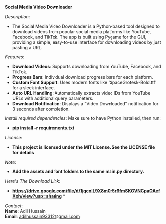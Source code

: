  **Social Media Video Downloader** <br />
 
_Description_: <br />
  * The Social Media Video Downloader is a Python-based tool designed to download videos from popular social media platforms like YouTube, Facebook, and TikTok. The app is built using Pygame for the GUI, providing a simple, easy-to-use interface for downloading videos by just pasting a URL.

_Features_: <br />
  * **Download Videos**: Supports downloading from YouTube, Facebook, and TikTok.
  * **Progress Bars**: Individual download progress bars for each platform.
  * **Custom Font Support**: Uses modern fonts like 'SpaceGrotesk-Bold.ttf' for a sleek interface.
  * **Auto URL Handling**: Automatically extracts video IDs from YouTube URLs with additional query parameters.
  * **Download Notification**: Displays a "Video Downloaded" notification for 3 seconds after completion.

_Install required dependencies_: Make sure to have Python installed, then run:<br />
  * **pip install -r requirements.txt**

_License_:<br />
  * **This project is licensed under the MIT License. See the LICENSE file for details**

_Note_:
  * **Add the assets and font folders to the same main.py directory.**

_Here's The Download Link_:
  * **https://drive.google.com/file/d/1jqcnIL9X8m0r5r6fmSKGVNCpaOAefXxh/view?usp=sharing** *

_Contact_: <br />
**Name**: Adil Hussain <br />
**Email**: adilhussain93312@gmail.com
